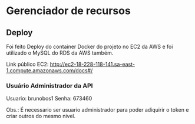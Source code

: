 # Gerenciador de recursos

## Deploy

Foi feito Deploy do container Docker do projeto no EC2 da AWS e foi utilizado o MySQL do RDS da AWS também.

Link público EC2: http://ec2-18-228-118-141.sa-east-1.compute.amazonaws.com/docs#/

### Usuário Administrador da API

Usuario: brunobos1
Senha: 673460

Obs.: É necessario ser usuario administrador para poder adiquirir o token e criar outros do mesmo nivel.
